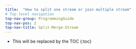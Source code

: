 ```yaml
---
title:  "How to split one stream or join multiple stream"
# Top-level navigation
top-nav-group: ProgrammingGuide
top-nav-pos: 2
top-nav-title: Split-Merge-Stream
---
```


* This will be replaced by the TOC
{:toc}

